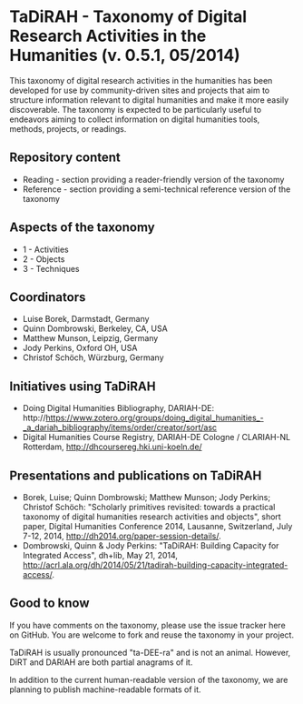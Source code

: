 TaDiRAH - Taxonomy of Digital Research Activities in the Humanities (v. 0.5.1, 05/2014)
=====================================================================================

This taxonomy of digital research activities in the humanities has been developed for use by community-driven sites and projects that aim to structure information relevant to digital humanities and make it more easily discoverable. The taxonomy is expected to be particularly useful to endeavors aiming to collect information on digital humanities tools, methods, projects, or readings. 

Repository content
---------------

* Reading - section providing a reader-friendly version of the taxonomy
* Reference - section providing a semi-technical reference version of the taxonomy


Aspects of the taxonomy
-----------------------
* 1 - Activities
* 2 - Objects
* 3 - Techniques


Coordinators
------------
* Luise Borek, Darmstadt, Germany
* Quinn Dombrowski, Berkeley, CA, USA
* Matthew Munson, Leipzig, Germany
* Jody Perkins, Oxford OH, USA
* Christof Schöch, Würzburg, Germany

Initiatives using TaDiRAH
-------------------------
* Doing Digital Humanities Bibliography, DARIAH-DE: http://https://www.zotero.org/groups/doing_digital_humanities_-_a_dariah_bibliography/items/order/creator/sort/asc
* Digital Humanities Course Registry, DARIAH-DE Cologne / CLARIAH-NL Rotterdam, http://dhcoursereg.hki.uni-koeln.de/

Presentations and publications on TaDiRAH
-----------------------
* Borek, Luise; Quinn Dombrowski; Matthew Munson; Jody Perkins; Christof Schöch: "Scholarly primitives revisited: towards a practical taxonomy of digital humanities research activities and objects", short paper, Digital Humanities Conference 2014, Lausanne, Switzerland, July 7-12, 2014, http://dh2014.org/paper-session-details/. 
* Dombrowski, Quinn & Jody Perkins: "TaDiRAH: Building Capacity for Integrated Access", dh+lib, May 21, 2014, http://acrl.ala.org/dh/2014/05/21/tadirah-building-capacity-integrated-access/.

Good to know
------------

If you have comments on the taxonomy, please use the issue tracker here on GitHub. You are welcome to fork and reuse the taxonomy in your project. 

TaDiRAH is usually pronounced "ta-DEE-ra" and is not an animal. However, DiRT and DARIAH are both partial anagrams of it.

In addition to the current human-readable version of the taxonomy, we are planning to publish machine-readable formats of it.
